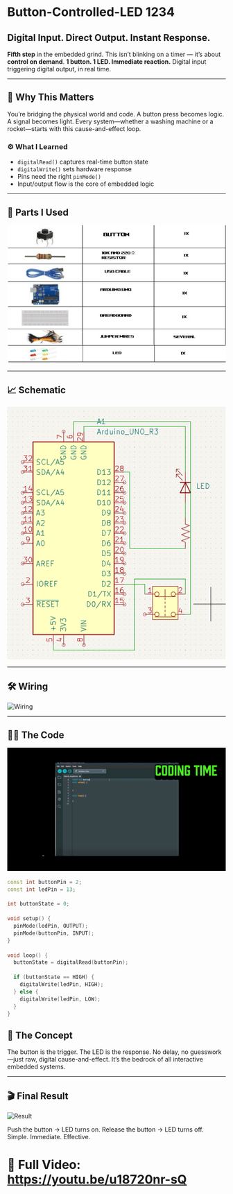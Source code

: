 # Button-Controlled-LED 1234
## Digital Input. Direct Output. Instant Response.

**Fifth step** in the embedded grind. This isn’t blinking on a timer — it’s about **control on demand**. **1 button. 1 LED. Immediate reaction.** Digital input triggering digital output, in real time.

---

## 🧭 Why This Matters

You’re bridging the physical world and code. A button press becomes logic. A signal becomes light. Every system—whether a washing machine or a rocket—starts with this cause-and-effect loop.

### ⚙️ What I Learned

- `digitalRead()` captures real-time button state  
- `digitalWrite()` sets hardware response  
- Pins need the right `pinMode()`  
- Input/output flow is the core of embedded logic  

---

## 🔩 Parts I Used

![Components](Components.jpg)

---

## 📈 Schematic

![Schematic](Schematic.png)

---

## 🛠️ Wiring

![Wiring](Wiring.gif)

---

## 👨‍💻 The Code

![Coding](Coding.gif)

```cpp
const int buttonPin = 2;
const int ledPin = 13;

int buttonState = 0;

void setup() {
  pinMode(ledPin, OUTPUT);
  pinMode(buttonPin, INPUT);
}

void loop() {
  buttonState = digitalRead(buttonPin);
  
  if (buttonState == HIGH) {
    digitalWrite(ledPin, HIGH);
  } else {
    digitalWrite(ledPin, LOW);
  }
}
```

## 🧠 The Concept
The button is the trigger. The LED is the response. No delay, no guesswork—just raw, digital cause-and-effect. It’s the bedrock of all interactive embedded systems.

---
## 🎬 Final Result

![Result](Result.gif)


Push the button → LED turns on.
Release the button → LED turns off.
Simple. Immediate. Effective. 



# 🎥 Full Video:  https://youtu.be/u18720nr-sQ
